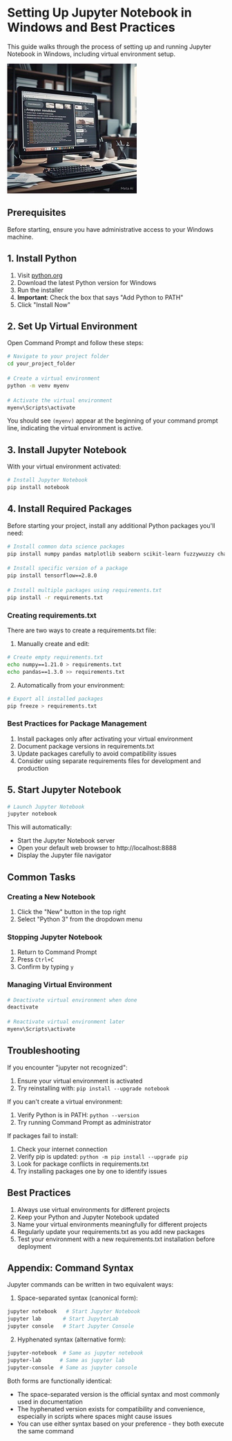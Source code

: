 # Setting Up Jupyter Notebook in Windows and Best Practices

This guide walks through the process of setting up and running Jupyter Notebook in Windows, including virtual environment setup.

![Jupyter Notebook Setup Guide](https://raw.githubusercontent.com/vialliw/Hyperion_Data_Science_Bootcamp/main/image/jupyter.jpg?raw=true)

## Prerequisites

Before starting, ensure you have administrative access to your Windows machine.

## 1. Install Python

1. Visit [python.org](https://www.python.org/downloads/)
2. Download the latest Python version for Windows
3. Run the installer
4. **Important**: Check the box that says "Add Python to PATH"
5. Click "Install Now"

## 2. Set Up Virtual Environment

Open Command Prompt and follow these steps:

```bash
# Navigate to your project folder
cd your_project_folder

# Create a virtual environment
python -m venv myenv

# Activate the virtual environment
myenv\Scripts\activate
```

You should see `(myenv)` appear at the beginning of your command prompt line, indicating the virtual environment is active.

## 3. Install Jupyter Notebook

With your virtual environment activated:

```bash
# Install Jupyter Notebook
pip install notebook
```

## 4. Install Required Packages

Before starting your project, install any additional Python packages you'll need:

```bash
# Install common data science packages
pip install numpy pandas matplotlib seaborn scikit-learn fuzzywuzzy chardet python-Levenshtein mlxtend missingno

# Install specific version of a package
pip install tensorflow==2.8.0

# Install multiple packages using requirements.txt
pip install -r requirements.txt
```

### Creating requirements.txt

There are two ways to create a requirements.txt file:

1. Manually create and edit:
```bash
# Create empty requirements.txt
echo numpy==1.21.0 > requirements.txt
echo pandas==1.3.0 >> requirements.txt
```

2. Automatically from your environment:
```bash
# Export all installed packages
pip freeze > requirements.txt
```

### Best Practices for Package Management

1. Install packages only after activating your virtual environment
2. Document package versions in requirements.txt
3. Update packages carefully to avoid compatibility issues
4. Consider using separate requirements files for development and production

## 5. Start Jupyter Notebook

```bash
# Launch Jupyter Notebook
jupyter notebook
```

This will automatically:
- Start the Jupyter Notebook server
- Open your default web browser to http://localhost:8888
- Display the Jupyter file navigator

## Common Tasks

### Creating a New Notebook
1. Click the "New" button in the top right
2. Select "Python 3" from the dropdown menu

### Stopping Jupyter Notebook
1. Return to Command Prompt
2. Press `Ctrl+C`
3. Confirm by typing `y`

### Managing Virtual Environment
```bash
# Deactivate virtual environment when done
deactivate

# Reactivate virtual environment later
myenv\Scripts\activate
```

## Troubleshooting

If you encounter "jupyter not recognized":
1. Ensure your virtual environment is activated
2. Try reinstalling with: `pip install --upgrade notebook`

If you can't create a virtual environment:
1. Verify Python is in PATH: `python --version`
2. Try running Command Prompt as administrator

If packages fail to install:
1. Check your internet connection
2. Verify pip is updated: `python -m pip install --upgrade pip`
3. Look for package conflicts in requirements.txt
4. Try installing packages one by one to identify issues

## Best Practices

1. Always use virtual environments for different projects
2. Keep your Python and Jupyter Notebook updated
3. Name your virtual environments meaningfully for different projects
4. Regularly update your requirements.txt as you add new packages
5. Test your environment with a new requirements.txt installation before deployment

## Appendix: Command Syntax

Jupyter commands can be written in two equivalent ways:

1. Space-separated syntax (canonical form):
```bash
jupyter notebook   # Start Jupyter Notebook
jupyter lab       # Start JupyterLab
jupyter console   # Start Jupyter Console
```

2. Hyphenated syntax (alternative form):
```bash
jupyter-notebook  # Same as jupyter notebook
jupyter-lab      # Same as jupyter lab
jupyter-console  # Same as jupyter console
```

Both forms are functionally identical:
- The space-separated version is the official syntax and most commonly used in documentation
- The hyphenated version exists for compatibility and convenience, especially in scripts where spaces might cause issues
- You can use either syntax based on your preference - they both execute the same command
